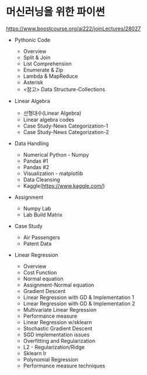 # 머신러닝을 위한 파이썬

https://www.boostcourse.org/ai222/joinLectures/28027

- Pythonic Code
  - Overview
  - Split & Join
  - List Comprehension
  - Enumerate & Zip
  - Lambda & MapReduce
  - Asterisk
  - <참고> Data Structure-Collections
  
- Linear Algebra
  - 선형대수(Linear Algebra)
  - Linear algebra codes
  - Case Study-News Categorization-1
  - Case Study-News Categorization-2
  
- Data Handling  
  - Numerical Python - Numpy
  - Pandas #1
  - Pandas #2
  - Visualization - matplotlib
  - Data Cleansing
  - Kaggle(https://www.kaggle.com/)
  
- Assignment  
  - Numpy Lab
  - Lab Build Matrix
  
- Case Study
  - Air Passengers
  - Patent Data

- Linear Regression  
  - Overview  
  - Cost Function  
  - Normal equation
  - Assignment-Normal equation  
  - Gradient Descent  
  - Linear Regression with GD & Implementation 1
  - Linear Regression with GD & Implementation 2  
  - Multivariate Linear Regression  
  - Performance measure  
  - Linear Regression w/sklearn  
  - Stochastic Gradient Descent  
  - SGD implementation issues  
  - Overfitting and Regularization  
  - L2 - Regularization/Ridge  
  - Sklearn lr  
  - Polynomial Regression  
  - Performance measure techniques
